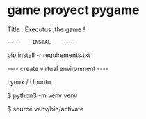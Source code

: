 # game proyect pygame

Title :  Executus ,the game !


    ----    INSTAL    ---- 

pip install -r requirements.txt


  ---- create virtual environment  ----

Lynux / Ubuntu 

$ python3 -m venv venv

$ source venv/bin/activate

